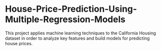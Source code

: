 # House-Price-Prediction-Using-Multiple-Regression-Models
This project applies machine learning techniques to the California Housing dataset in order to analyze key features and build models for predicting house prices.
